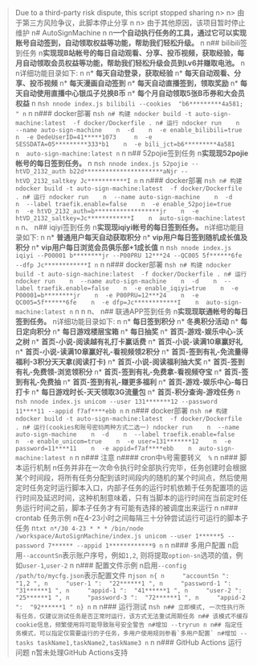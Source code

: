 > Due to a third-party risk dispute, this script stopped sharing n>  n> 由于第三方风险争议，此脚本停止分享 n n> 由于其他原因，该项目暂时停止维护 n# AutoSignMachine n n**一个自动执行任务的工具，通过它可以实现账号自动签到，自动领取权益等功能，帮助我们轻松升级。** n n## bilibili签到任务 n**实现现B站帐号的每日自动观看、分享、投币视频，获取经验，每月自动领取会员权益等功能，帮助我们轻松升级会员到Lv6并赚取电池。** n n详细功能目录如下: n n* **每天自动登录，获取经验** n* **每天自动观看、分享、投币视频** n* **每天漫画自动签到** n* **每天自动直播签到，领取奖励** n* **每天自动使用直播中心银瓜子兑换B币** n* **每个月自动领取5张B币券和大会员权益** n n```sh nnode index.js bilibili --cookies  "b6*********4a581; " n``` n n### docker部署 n```sh n# 构建 ndocker build -t auto-sign-machine:latest  -f docker/Dockerfile . n# 运行 ndocker run    n  --name auto-sign-machine    n  -d    n  -e enable_bilibili=true    n  -e DedeUserID=41*****1073     n  -e SESSDATA=05*********333*b1    n  -e bili_jct=b6*********4a581    n  auto-sign-machine:latest n``` n n## 52pojie签到任务 n**实现现52pojie帐号的每日签到任务。** n n```sh nnode index.js 52pojie --htVD_2132_auth b22d**********************aNjr --htVD_2132_saltkey Jc***********I n``` n n### docker部署 n```sh n# 构建 ndocker build -t auto-sign-machine:latest  -f docker/Dockerfile . n# 运行 ndocker run    n  --name auto-sign-machine    n  -d    n  --label traefik.enable=false    n  -e enable_52pojie=true    n  -e htVD_2132_auth=b******************jr    n  -e htVD_2132_saltkey=Jc************I    n  auto-sign-machine:latest n``` n、 n## iqiyi签到任务 n**实现现iqiyi帐号的每日签到任务。** n详细功能目录如下: n n* **普通用户每天自动获取积分** n* **vip用户每日签到随机成长值及积分** n* **vip用户每日浏览会员俱乐部+1成长值** n n```sh nnode index.js iqiyi --P00001 b********jr --P00PRU 12***24 --QC005 5f******6fe --dfp Jc************I n``` n n### docker部署 n```sh n# 构建 ndocker build -t auto-sign-machine:latest  -f docker/Dockerfile . n# 运行 ndocker run    n  --name auto-sign-machine    n  -d    n  --label traefik.enable=false    n  -e enable_iqiyi=true    n  -e P00001=b********jr    n  -e P00PRU=12***24    n  -e QC005=5f******6fe    n  -e dfp=Jc************I    n  auto-sign-machine:latest n``` n n n、 n## 联通APP签到任务 n**实现现联通帐号的每日签到任务。** n详细功能目录如下: n n* **每日签到积分** n* **冬奥积分活动** n* **每日定向积分** n* **每日游戏楼层宝箱** n* **每日抽奖** n* **首页-游戏-娱乐中心-沃之树** n* **首页-小说-阅读越有礼打卡赢话费** n* **首页-小说-读满10章赢好礼** n* **首页-小说-读满10章赢好礼-看视频领2积分** n* **首页-签到有礼-免流量得福利-3积分天天拿(阅读打卡)** n* **首页-小说-阅读福利抽大奖** n* **首页-签到有礼-免费领-浏览领积分** n* **首页-签到有礼-免费拿-看视频夺宝** n* **首页-签到有礼-免费抽** n* **首页-签到有礼-赚更多福利** n* **首页-游戏-娱乐中心-每日打卡** n* **每日游戏时长-天天领取3G流量包** n* **首页-积分查询-游戏任务** n n```sh nnode index.js unicom --user 131*******12 --password 11****11 --appid f7af****ebb n``` n n### docker部署 n```sh n# 构建 ndocker build -t auto-sign-machine:latest  -f docker/Dockerfile . n# 运行(cookies和账号密码两种方式二选一) ndocker run    n  --name auto-sign-machine    n  -d    n  --label traefik.enable=false    n  -e enable_unicom=true    n  -e user=131*******12    n  -e password=11****11    n  -e appid=f7af****ebb    n  auto-sign-machine:latest n``` n n### 注意 n#### cron中`%`号需要转义`  %` n n### 脚本运行机制 n任务并非在一次命令执行时全部执行完毕，任务创建时会根据某个时间段，将所有任务分配到该时间段内的随机的某个时间点，然后使用定时任务定时运行脚本入口，内部子任务的运行时机依赖于任务配置项的运行时间及延迟时间，这种机制意味着，只有当脚本的运行时间在当前定时任务运行时间之前，脚本子任务才有可能有选择的被调度出来运行 n n### crontab 任务示例 n在4-23小时之间每隔三十分钟尝试运行可运行的脚本子任务 n```txt n*/30 4-23 * * * /bin/node /workspace/AutoSignMachine/index.js unicom --user 1******5 --password 7****** --appid 1************9 n``` n n### 多用户配置 n启用`--accountSn`表示账户序号，例如`1,2`, 则将提取`option-sn`选项的值，例如`user-1`,`user-2` n n### 配置文件示例 n启用`--config /path/to/mycfg.json`表示配置文件 n```json n{ n     "accountSn ":  "1,2 ", n     "user-1 ":  "22******1 ", n     "password-1 ":  "31******1 ", n     "appid-1 ":  "41******1 ", n     "user-2 ":  "25******1 ", n     "password-3 ":  "72******1 ", n     "appid-2 ":  "92******1 " n} n``` n n### 运行测试 n```sh n## 立即模式, 一次性执行所有任务，仅建议测试任务是否正常时运行，该方式无法重试周期任务 n## 该模式不缓存cookie信息，频繁使用将可能导致账号安全警告 n#增加 --tryrun n n## 指定任务模式，可以指定仅需要运行的子任务，多用户使用规则参看`多用户配置` n#增加 --tasks taskName1,taskName2,taskName3 n``` n n### GitHub Actions 运行问题 n暂未处理GitHub Actions支持 

